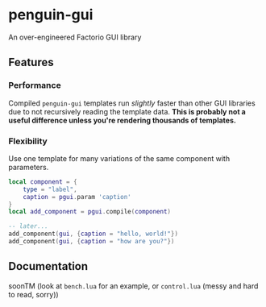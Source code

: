 # penguin-gui

An over-engineered Factorio GUI library 

## Features

### Performance
Compiled `penguin-gui` templates run *slightly* faster than other GUI libraries due to not recursively reading the template data. **This is probably not a useful difference unless you're rendering thousands of templates.**

### Flexibility
Use one template for many variations of the same component with parameters.

```lua
local component = {
    type = "label",
    caption = pgui.param 'caption'
}
local add_component = pgui.compile(component)

-- later...
add_component(gui, {caption = "hello, world!"})
add_component(gui, {caption = "how are you?"})
```

## Documentation
soonTM (look at `bench.lua` for an example, or `control.lua` (messy and hard to read, sorry))
